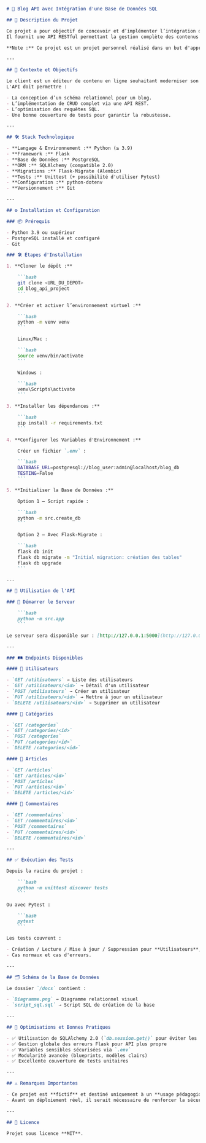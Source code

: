 ```markdown
# 🚀 Blog API avec Intégration d'une Base de Données SQL

## 📝 Description du Projet

Ce projet a pour objectif de concevoir et d’implémenter l’intégration d’une base de données SQL dans le cadre d’un blog.  
Il fournit une API RESTful permettant la gestion complète des contenus du blog – articles, catégories, commentaires et utilisateurs – via des opérations CRUD.

**Note :** Ce projet est un projet personnel réalisé dans un but d'apprentissage. Il n'est **pas destiné à un usage en production**.

---

## 🎯 Contexte et Objectifs

Le client est un éditeur de contenu en ligne souhaitant moderniser son infrastructure technique.  
L'API doit permettre :

- La conception d’un schéma relationnel pour un blog.
- L’implémentation de CRUD complet via une API REST.
- L’optimisation des requêtes SQL.
- Une bonne couverture de tests pour garantir la robustesse.

---

## 🛠️ Stack Technologique

- **Langage & Environnement :** Python (≥ 3.9)
- **Framework :** Flask
- **Base de Données :** PostgreSQL
- **ORM :** SQLAlchemy (compatible 2.0)
- **Migrations :** Flask-Migrate (Alembic)
- **Tests :** Unittest (+ possibilité d'utiliser Pytest)
- **Configuration :** python-dotenv
- **Versionnement :** Git

---

## ⚙️ Installation et Configuration

### 📦 Prérequis

- Python 3.9 ou supérieur
- PostgreSQL installé et configuré
- Git

### 🛠️ Étapes d'Installation

1. **Cloner le dépôt :**

    ```bash
    git clone <URL_DU_DEPOT>
    cd blog_api_project
    ```

2. **Créer et activer l’environnement virtuel :**

    ```bash
    python -m venv venv
    ```

    Linux/Mac :

    ```bash
    source venv/bin/activate
    ```

    Windows :

    ```bash
    venv\Scripts\activate
    ```

3. **Installer les dépendances :**

    ```bash
    pip install -r requirements.txt
    ```

4. **Configurer les Variables d'Environnement :**

    Créer un fichier `.env` :

    ```bash
    DATABASE_URL=postgresql://blog_user:admin@localhost/blog_db
    TESTING=False
    ```

5. **Initialiser la Base de Données :**

    Option 1 – Script rapide :

    ```bash
    python -m src.create_db
    ```

    Option 2 – Avec Flask-Migrate :

    ```bash
    flask db init
    flask db migrate -m "Initial migration: création des tables"
    flask db upgrade
    ```

---

## 📡 Utilisation de l'API

### 🚀 Démarrer le Serveur

    ```bash
    python -m src.app
    ```

Le serveur sera disponible sur : [http://127.0.0.1:5000](http://127.0.0.1:5000)

---

### 🛤️ Endpoints Disponibles

#### 🔹 Utilisateurs

- `GET /utilisateurs` → Liste des utilisateurs
- `GET /utilisateurs/<id>` → Détail d'un utilisateur
- `POST /utilisateurs` → Créer un utilisateur
- `PUT /utilisateurs/<id>` → Mettre à jour un utilisateur
- `DELETE /utilisateurs/<id>` → Supprimer un utilisateur

#### 🔹 Catégories

- `GET /categories`
- `GET /categories/<id>`
- `POST /categories`
- `PUT /categories/<id>`
- `DELETE /categories/<id>`

#### 🔹 Articles

- `GET /articles`
- `GET /articles/<id>`
- `POST /articles`
- `PUT /articles/<id>`
- `DELETE /articles/<id>`

#### 🔹 Commentaires

- `GET /commentaires`
- `GET /commentaires/<id>`
- `POST /commentaires`
- `PUT /commentaires/<id>`
- `DELETE /commentaires/<id>`

---

## ✅ Exécution des Tests

Depuis la racine du projet :

    ```bash
    python -m unittest discover tests
    ```

Ou avec Pytest :

    ```bash
    pytest
    ```

Les tests couvrent :

- Création / Lecture / Mise à jour / Suppression pour **Utilisateurs**, **Catégories**, **Articles**, **Commentaires**.
- Cas normaux et cas d'erreurs.

---

## 🗂️ Schéma de la Base de Données

Le dossier `/docs` contient :

- `Diagramme.png` → Diagramme relationnel visuel
- `script_sql.sql` → Script SQL de création de la base

---

## 🧹 Optimisations et Bonnes Pratiques

- ✅ Utilisation de SQLAlchemy 2.0 (`db.session.get()` pour éviter les warnings)
- ✅ Gestion globale des erreurs Flask pour API plus propre
- ✅ Variables sensibles sécurisées via `.env`
- ✅ Modularité avancée (blueprints, modèles clairs)
- ✅ Excellente couverture de tests unitaires

---

## ⚠️ Remarques Importantes

- Ce projet est **fictif** et destiné uniquement à un **usage pédagogique**.
- Avant un déploiement réel, il serait nécessaire de renforcer la sécurité (authentification, validation avancée, contrôle d’accès).

---

## 📄 Licence

Projet sous licence **MIT**.
```
